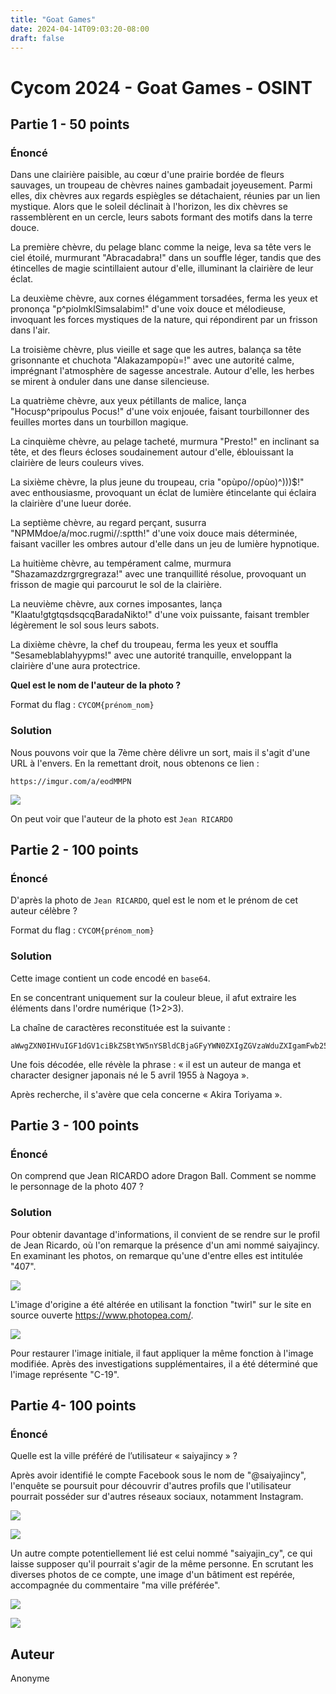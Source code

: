 ```yaml
---
title: "Goat Games"
date: 2024-04-14T09:03:20-08:00
draft: false
---
```


# Cycom 2024 - Goat Games - OSINT

## Partie 1 - 50 points

### Énoncé

Dans une clairière paisible, au cœur d'une prairie bordée de fleurs sauvages, un troupeau de chèvres naines gambadait joyeusement. Parmi elles, dix chèvres aux regards espiègles se détachaient, réunies par un lien mystique. Alors que le soleil déclinait à l'horizon, les dix chèvres se rassemblèrent en un cercle, leurs sabots formant des motifs dans la terre douce.

La première chèvre, du pelage blanc comme la neige, leva sa tête vers le ciel étoilé, murmurant "Abracadabra!" dans un souffle léger, tandis que des étincelles de magie scintillaient autour d'elle, illuminant la clairière de leur éclat.

La deuxième chèvre, aux cornes élégamment torsadées, ferma les yeux et prononça "p^piolmklSimsalabim!" d'une voix douce et mélodieuse, invoquant les forces mystiques de la nature, qui répondirent par un frisson dans l'air.

La troisième chèvre, plus vieille et sage que les autres, balança sa tête grisonnante et chuchota "Alakazampopù=!" avec une autorité calme, imprégnant l'atmosphère de sagesse ancestrale. Autour d'elle, les herbes se mirent à onduler dans une danse silencieuse.

La quatrième chèvre, aux yeux pétillants de malice, lança "Hocusp^pripoulus Pocus!" d'une voix enjouée, faisant tourbillonner des feuilles mortes dans un tourbillon magique.

La cinquième chèvre, au pelage tacheté, murmura "Presto!" en inclinant sa tête, et des fleurs écloses soudainement autour d'elle, éblouissant la clairière de leurs couleurs vives.

La sixième chèvre, la plus jeune du troupeau, cria "opùpo//opùo)^)$)$)$!" avec enthousiasme, provoquant un éclat de lumière étincelante qui éclaira la clairière d'une lueur dorée.

La septième chèvre, au regard perçant, susurra "NPMMdoe/a/moc.rugmi//:sptth!" d'une voix douce mais déterminée, faisant vaciller les ombres autour d'elle dans un jeu de lumière hypnotique.

La huitième chèvre, au tempérament calme, murmura "Shazamazdzrgrgregraza!" avec une tranquillité résolue, provoquant un frisson de magie qui parcourut le sol de la clairière.

La neuvième chèvre, aux cornes imposantes, lança "Klaatu!gtgtqsdsqcqBaradaNikto!" d'une voix puissante, faisant trembler légèrement le sol sous leurs sabots.

La dixième chèvre, la chef du troupeau, ferma les yeux et souffla "Sesameblablahyypms!" avec une autorité tranquille, enveloppant la clairière d'une aura protectrice.

**Quel est le nom de l'auteur de la photo ?**

Format du flag : `CYCOM{prénom_nom}`

### Solution

Nous pouvons voir que la 7ème chère délivre un sort, mais il s'agit d'une URL à l'envers. En la remettant droit, nous obtenons ce lien : 

```
https://imgur.com/a/eodMMPN
```

![](/images/2024/018/01.png)

On peut voir que l'auteur de la photo est `Jean RICARDO`

## Partie 2 - 100 points

### Énoncé

D'après la photo de `Jean RICARDO`, quel est le nom et le prénom de cet auteur célèbre ?

Format du flag : `CYCOM{prénom_nom}`

### Solution

Cette image contient un code encodé en `base64`.

En se concentrant uniquement sur la couleur bleue, il afut extraire les éléments dans l'ordre numérique (1>2>3).

La chaîne de caractères reconstituée est la suivante : 

```
aWwgZXN0IHVuIGF1dGV1ciBkZSBtYW5nYSBldCBjaGFyYWN0ZXIgZGVzaWduZXIgamFwb25haXMgbsOpIGxlIDUgYXZyaWwgMTk1NSDDoCBOYWdveWE=
```

Une fois décodée, elle révèle la phrase : « il est un auteur de manga et character designer japonais né le 5 avril 1955 à Nagoya ». 

Après recherche, il s'avère que cela concerne « Akira Toriyama ». 


## Partie 3 - 100 points

### Énoncé

On comprend que Jean RICARDO adore Dragon Ball. Comment se nomme le personnage de la photo 407 ?

### Solution

Pour obtenir davantage d'informations, il convient de se rendre sur le profil de Jean Ricardo, où l'on remarque la présence d'un ami nommé saiyajincy. En examinant les photos, on remarque qu'une d'entre elles est intitulée "407".

![](/images/2024/018/02.png)

L'image d'origine a été altérée en utilisant la fonction "twirl" sur le site en source ouverte https://www.photopea.com/.

![](/images/2024/018/03.png)

Pour restaurer l'image initiale, il faut appliquer la même fonction à l'image modifiée. Après des investigations supplémentaires, il a été déterminé que l'image représente "C-19".

## Partie 4- 100 points

### Énoncé

Quelle est la ville préféré de l’utilisateur « saiyajincy » ?

Après avoir identifié le compte Facebook sous le nom de "@saiyajincy", l'enquête se poursuit pour découvrir d'autres profils que l'utilisateur pourrait posséder sur d'autres réseaux sociaux, notamment Instagram.

![](/images/2024/018/04.png)

![](/images/2024/018/05.png)

Un autre compte potentiellement lié est celui nommé "saiyajin_cy", ce qui laisse supposer qu'il pourrait s'agir de la même personne. En scrutant les diverses photos de ce compte, une image d'un bâtiment est repérée, accompagnée du commentaire "ma ville préférée".

![](/images/2024/018/06.png)

![](/images/2024/018/07.png)

## Auteur 

Anonyme
